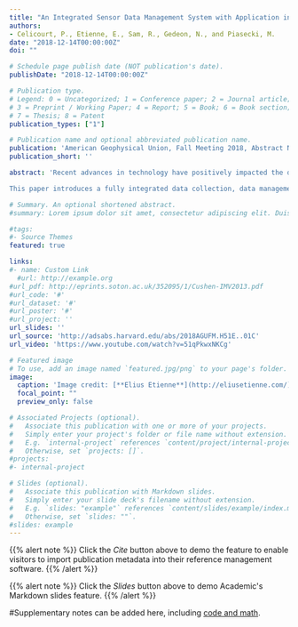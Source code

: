 ```yaml
---
title: "An Integrated Sensor Data Management System with Application in Hydrology"
authors:
- Celicourt, P., Etienne, E., Sam, R., Gedeon, N., and Piasecki, M. 
date: "2018-12-14T00:00:00Z"
doi: ""

# Schedule page publish date (NOT publication's date).
publishDate: "2018-12-14T00:00:00Z"

# Publication type.
# Legend: 0 = Uncategorized; 1 = Conference paper; 2 = Journal article;
# 3 = Preprint / Working Paper; 4 = Report; 5 = Book; 6 = Book section;
# 7 = Thesis; 8 = Patent
publication_types: ["1"]

# Publication name and optional abbreviated publication name.
publication: 'American Geophysical Union, Fall Meeting 2018, Abstract No:  H51E-01'
publication_short: ''

abstract: 'Recent advances in technology have positively impacted the development of sensor networks. However, data management, a vital aspect of the sensor data collection process, has failed to keep pace. Therefore, current hydrological sensing solutions often suffer from a lack of homogenous metadata descriptions for both instrumentation and data item collected. These shortcomings may be attributed to the fact that the solutions are developed around data loggers which are not designed nor programmed to capture, operate on, and serve observations and accompanying metadata in a network. This makes sensors and sensor networks agnostic to each other and thus inherently creates the conditions for a heterogeneous mix of different semantic and syntactic systems. Such an inconsistency increases considerably the workload in the sensor post-deployment phase and human error in the installed data management system.

This paper introduces a fully integrated data collection, data management and data curation solution designed to a) overcome the sensor-and-data management schism in hydrological observation systems and b) involve minimal human effort and expertise for its operation. It is composed of a) a software framework that supports metadata capture at the outset of the sensor deployment phase, data management, access, analysis and publication, to name a few and b) a sensor platform named TranscodX. TranscodX sets itself apart from dataloggers, in its capability to capture, transcode, and stream sensor measurements and corresponding metadata to an embedded standard data management framework. TranscodX further supports the capture, integration and processing of community-defined semantics and syntax using controlled vocabularies needed to enable information systems interoperability. Because of its extended capabilities, we labeled it a Transcoder rather than a data logger.'

# Summary. An optional shortened abstract.
#summary: Lorem ipsum dolor sit amet, consectetur adipiscing elit. Duis posuere tellus ac convallis placerat. Proin tincidunt magna sed ex sollicitudin condimentum.

#tags:
#- Source Themes
featured: true

links:
#- name: Custom Link
  #url: http://example.org
#url_pdf: http://eprints.soton.ac.uk/352095/1/Cushen-IMV2013.pdf
#url_code: '#'
#url_dataset: '#'
#url_poster: '#'
#url_project: ''
url_slides: ''
url_source: 'http://adsabs.harvard.edu/abs/2018AGUFM.H51E..01C'
url_video: 'https://www.youtube.com/watch?v=51qPkwxNKCg'

# Featured image
# To use, add an image named `featured.jpg/png` to your page's folder. 
image:
  caption: 'Image credit: [**Elius Etienne**](http://eliusetienne.com/)'
  focal_point: ""
  preview_only: false

# Associated Projects (optional).
#   Associate this publication with one or more of your projects.
#   Simply enter your project's folder or file name without extension.
#   E.g. `internal-project` references `content/project/internal-project/index.md`.
#   Otherwise, set `projects: []`.
#projects:
#- internal-project

# Slides (optional).
#   Associate this publication with Markdown slides.
#   Simply enter your slide deck's filename without extension.
#   E.g. `slides: "example"` references `content/slides/example/index.md`.
#   Otherwise, set `slides: ""`.
#slides: example
---
```


{{% alert note %}}
Click the *Cite* button above to demo the feature to enable visitors to import publication metadata into their reference management software.
{{% /alert %}}

{{% alert note %}}
Click the *Slides* button above to demo Academic's Markdown slides feature.
{{% /alert %}}

#Supplementary notes can be added here, including [code and math](https://sourcethemes.com/academic/docs/writing-markdown-latex/).

